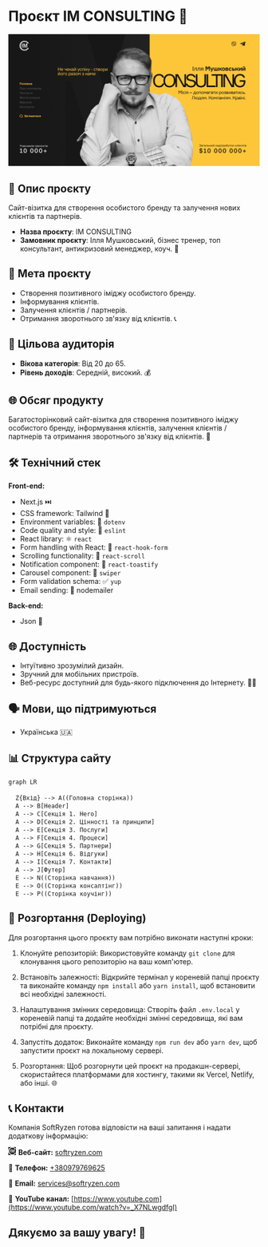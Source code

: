 # Проєкт IM CONSULTING 💼

![Зображення сайту](./public/images/omg-hero.jpg)

## 📝 Опис проєкту

Сайт-візитка для створення особистого бренду та залучення нових клієнтів та
партнерів.

- **Назва проєкту**: IM CONSULTING
- **Замовник проєкту**: Ілля Мушковський, бізнес тренер, топ консультант,
  антикризовий менеджер, коуч. 🚀

## 🎯 Мета проєкту

- Створення позитивного іміджу особистого бренду.
- Інформування клієнтів.
- Залучення клієнтів / партнерів.
- Отримання зворотнього зв'язку від клієнтів. 📞

## 👥 Цільова аудиторія

- **Вікова категорія**: Від 20 до 65.
- **Рівень доходів**: Середній, високий. 💰

## 🌐 Обсяг продукту

Багатосторінковий сайт-візитка для створення позитивного іміджу особистого
бренду, інформування клієнтів, залучення клієнтів / партнерів та отримання
зворотнього зв'язку від клієнтів. 🌟

## 🛠️ Технічний стек

**Front-end:**

- Next.js ⏭️
- CSS framework: Tailwind 🎨
- Environment variables: 🔐 `dotenv`
- Code quality and style: 🧹 `eslint`
- React library: ⚛️ `react`
- Form handling with React: 📝 `react-hook-form`
- Scrolling functionality: 📜 `react-scroll`
- Notification component: 📢 `react-toastify`
- Carousel component: 🎠 `swiper`
- Form validation schema: ✅ `yup`
- Email sending: 📧 nodemailer

**Back-end:**

- Json 📄

## 🌐 Доступність

- Інтуїтивно зрозумілий дизайн.
- Зручний для мобільних пристроїв.
- Веб-ресурс доступний для будь-якого підключення до Інтернету. 📱🌐

## 🗣️ Мови, що підтримуються

- Українська 🇺🇦

## 📊 Структура сайту

```mermaid
graph LR

  Z{Вхід} --> A((Головна сторінка))
  A --> B[Header]
  A --> C[Секція 1. Hero]
  A --> D[Секція 2. Цінності та принципи]
  A --> E[Секція 3. Послуги]
  A --> F[Секція 4. Процеси]
  A --> G[Секція 5. Партнери]
  A --> H[Секція 6. Відгуки]
  A --> I[Секція 7. Контакти]
  A --> J[Футер]
  E --> N((Сторінка навчання))
  E --> O((Сторінка консалтінг))
  E --> P((Сторінка коучінг))
```

## 🚀 Розгортання (Deploying)

Для розгортання цього проєкту вам потрібно виконати наступні кроки:

1. Клонуйте репозиторій: Використовуйте команду `git clone` для клонування цього
   репозиторію на ваш комп'ютер.

2. Встановіть залежності: Відкрийте термінал у кореневій папці проєкту та
   виконайте команду `npm install` або `yarn install`, щоб встановити всі
   необхідні залежності.

3. Налаштування змінних середовища: Створіть файл `.env.local` у кореневій папці
   та додайте необхідні змінні середовища, які вам потрібні для проєкту.

4. Запустіть додаток: Виконайте команду `npm run dev` або `yarn dev`, щоб
   запустити проєкт на локальному сервері.

5. Розгортання: Щоб розгорнути цей проєкт на продакшн-сервері, скористайтеся
   платформами для хостингу, такими як Vercel, Netlify, або інші. 🌐

## 📞 Контакти

Компанія SoftRyzen готова відповісти на ваші запитання і надати додаткову
інформацію:

[![Contact](./public/images/readme-icon.png)](https://softryzen.com/)
**Веб-сайт:** [softryzen.com](https://softryzen.com/)

📱 **Телефон:** <a href="tel:+380979769625">+380979769625</a>

📧 **Email:** [services@softryzen.com](mailto:services@softryzen.com)

🎥 **YouTube канал:**
[https://www.youtube.com](https://www.youtube.com/watch?v=_X7NLwgdfgI)

## Дякуємо за вашу увагу! 🙌
